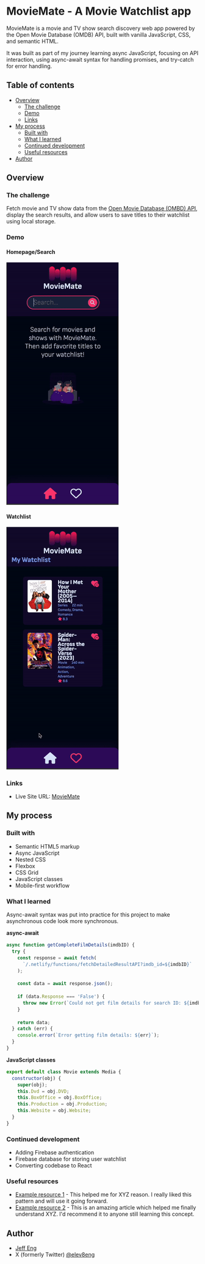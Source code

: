 # MovieMate - A Movie Watchlist app

MovieMate is a movie and TV show search discovery web app powered by the Open Movie Database (OMDB) API, built with vanilla JavaScript, CSS, and semantic HTML.

It was built as part of my journey learning async JavaScript, focusing on API interaction, using async-await syntax for handling promises, and try-catch for error handling.

## Table of contents

- [Overview](#overview)
  - [The challenge](#the-challenge)
  - [Demo](#demo)
  - [Links](#links)
- [My process](#my-process)
  - [Built with](#built-with)
  - [What I learned](#what-i-learned)
  - [Continued development](#continued-development)
  - [Useful resources](#useful-resources)
- [Author](#author)

## Overview

### The challenge

Fetch movie and TV show data from the [Open Movie Database (OMBD) API](https://www.omdbapi.com/), display the search results, and allow users to save titles to their watchlist using local storage.

### Demo

#### Homepage/Search

![Search demo](./readme_assets/moviemate-search.gif)

#### Watchlist

![Watchlist demo](./readme_assets/moviemate-watchlist.gif)

### Links

- Live Site URL: [MovieMate](https://movie-mate-webapp.netlify.app/)

## My process

### Built with

- Semantic HTML5 markup
- Async JavaScript
- Nested CSS
- Flexbox
- CSS Grid
- JavaScript classes
- Mobile-first workflow

### What I learned

Async-await syntax was put into practice for this project to make asynchronous code look more synchronous.

**async-await**

```js
async function getCompleteFilmDetails(imdbID) {
  try {
    const response = await fetch(
      `/.netlify/functions/fetchDetailedResultAPI?imdb_id=${imdbID}`
    );

    const data = await response.json();

    if (data.Response === 'False') {
      throw new Error(`Could not get film details for search ID: ${imdbID}`);
    }

    return data;
  } catch (err) {
    console.error(`Error getting film details: ${err}`);
  }
}
```

**JavaScript classes**

```js
export default class Movie extends Media {
  constructor(obj) {
    super(obj);
    this.Dvd = obj.DVD;
    this.BoxOffice = obj.BoxOffice;
    this.Production = obj.Production;
    this.Website = obj.Website;
  }
}
```

### Continued development

- Adding Firebase authentication
- Firebase database for storing user watchlist
- Converting codebase to React

### Useful resources

- [Example resource 1](https://www.example.com) - This helped me for XYZ reason. I really liked this pattern and will use it going forward.
- [Example resource 2](https://www.example.com) - This is an amazing article which helped me finally understand XYZ. I'd recommend it to anyone still learning this concept.

## Author

- [Jeff Eng](https://www.jeffeng.com)
- X (formerly Twitter) [@elev8eng](https://x.com/elev8eng)
